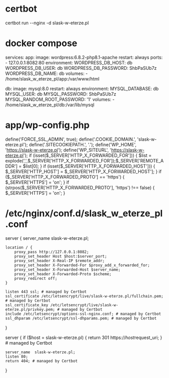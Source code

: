 # certbot
certbot run --nginx -d slask-w-eterze.pl

# docker compose
services:
  app:
    image: wordpress:6.8.2-php8.1-apache
    restart: always
    ports:
      - 127.0.0.1:8082:80
    environment:
      WORDPRESS_DB_HOST:     db
      WORDPRESS_DB_USER:     db
      WORDPRESS_DB_PASSWORD: ShbPaSUb7z
      WORDPRESS_DB_NAME:     db
    volumes:
      - /home/slask_w_eterze_pl/app:/var/www/html

  db:
    image: mysql:8.0
    restart: always
    environment:
      MYSQL_DATABASE: db
      MYSQL_USER:     db
      MYSQL_PASSWORD: ShbPaSUb7z
      MYSQL_RANDOM_ROOT_PASSWORD: '1'
    volumes:
      - /home/slask_w_eterze_pl/db:/var/lib/mysql

# app/wp-config.php
define('FORCE_SSL_ADMIN', true);
define('.COOKIE_DOMAIN.', 'slask-w-eterze.pl');
define('.SITECOOKIEPATH.', '.');
define('WP_HOME', 'https://slask-w-eterze.pl');
define('WP_SITEURL', 'https://slask-w-eterze.pl');
if (isset($_SERVER['HTTP_X_FORWARDED_FOR']))  { $list = explode(',',$_SERVER['HTTP_X_FORWARDED_FOR']);$_SERVER['REMOTE_ADDR'] = $list[0]; }
if (isset($_SERVER['HTTP_X_FORWARDED_HOST'])) { $_SERVER['HTTP_HOST'] = $_SERVER['HTTP_X_FORWARDED_HOST']; }
if ($_SERVER['HTTP_X_FORWARDED_PROTO'] == 'https') { $_SERVER['HTTPS'] = 'on'; }
if (strpos($_SERVER['HTTP_X_FORWARDED_PROTO'], 'https') !== false) { $_SERVER['HTTPS'] = 'on'; }

# /etc/nginx/conf.d/slask_w_eterze_pl.conf
server {
    server_name  slask-w-eterze.pl;

    location / {
        proxy_pass http://127.0.0.1:8082;
        proxy_set_header Host $host:$server_port;
        proxy_set_header X-Real-IP $remote_addr;
        proxy_set_header X-Forwarded-For $proxy_add_x_forwarded_for;
        proxy_set_header X-Forwarded-Host $server_name;
        proxy_set_header X-Forwarded-Proto $scheme;
        proxy_redirect off;
    }

    listen 443 ssl; # managed by Certbot
    ssl_certificate /etc/letsencrypt/live/slask-w-eterze.pl/fullchain.pem; # managed by Certbot
    ssl_certificate_key /etc/letsencrypt/live/slask-w-eterze.pl/privkey.pem; # managed by Certbot
    include /etc/letsencrypt/options-ssl-nginx.conf; # managed by Certbot
    ssl_dhparam /etc/letsencrypt/ssl-dhparams.pem; # managed by Certbot
}

server {
    if ($host = slask-w-eterze.pl) {
        return 301 https://$host$request_uri;
    } # managed by Certbot

    server_name  slask-w-eterze.pl;
    listen 80;
    return 404; # managed by Certbot
}


